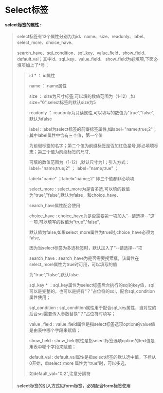 # Select**标签**

#### select**标签的属性 :**

> select标签有13个属性分别为为id、name、size、readonly、label、select\_more、choice\_have、
>
> search\_have、sql\_condition、sql\_key、value\_field、show\_field、default\_val；其中id、sql\_key、value\_field、 show\_field为必填项,下面必填项加上了\*号；
>
> > id \* ： id属性
> >
> > name ： name属性
> >
> > size ： size为尺寸标签,可以填的数值范围为（1-12）,如size="6",select标签的默认size为5
> >
> > readonly ： readonly为只读属性,可以填写的数值为"true","false",默认为false
> >
> > label : label为select标签的前缀标签属性,如label="name;true;2"；其中label属性中含有三个值，第一个值
> >
> > 为前缀标签的名字；第二个值为前缀标签是否加红色星号,即必填项标志；第三个值为前缀标签的尺寸,
> >
> > 可填的数值范围为（1-12）,默认尺寸为1；引入方式：label="name;true;2" ； label="name;true" ；
> >
> > label="name" ；label="name;;2" 即三个值都非必填项
> >
> > select\_more : select\_more为是否多选,可以填的数值为"true","false",默认为false，和choice\_have、
> >
> > search\_have属性配合使用
> >
> > choice\_have : choice\_have为是否需要第一项加入“--请选择--”这一项,可以填写的数值为"true","false",
> >
> > 默认值为false,如果select\_more属性为true时,choice\_have必须为false,
> >
> > 因为当select标签为多选标签时，默认加入了“--请选择--”项
> >
> > search\_have : search\_have为是否需要搜索框，该属性在select\_more属性为true时可用，可以填写的值
> >
> > 为"true","false",默认false
> >
> > sql\_key  \* ：sql\_key属性为select标签后台执行的sql的key值，sql可以是完整的，也可以是拥有“？”占位符的sql，配合sql\_condition属性使用；
> >
> > sql\_condition : sql\_condition属性用于配合sql\_key属性，当对应的后台sql需要传入参数替换“？”占位符时填写；
> >
> > value \_field : value\_field属性是指select标签选项option的value值是由表中哪个字段来赋值；
> >
> > show\_field : show\_field属性是指select标签选项option的text值是用表中哪个字段来赋值；
> >
> > default\_val : default\_val属性是指select标签的默认选中值，下标从0开始，单select\_more 属性为“true”时，可以多选，
> >
> > 如default\_val="0;2",注意分隔符
>
> #### select标签的引入方式见form标签，必须配合form标签使用



